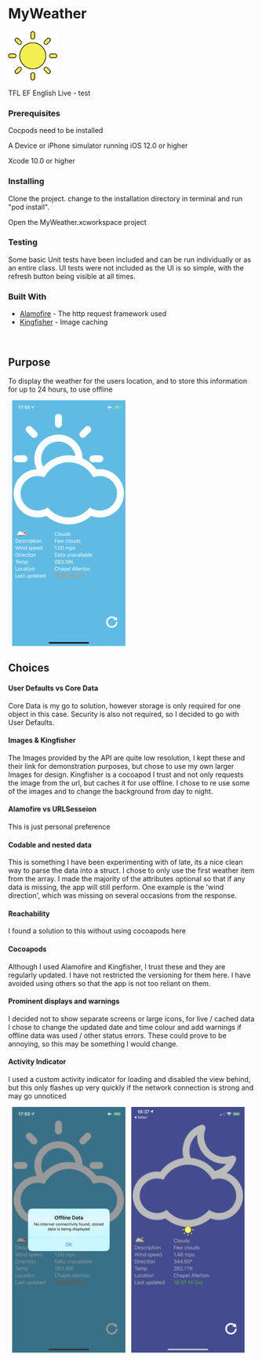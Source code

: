 # MyWeather

<img src=/images/sunIcon.png width="100" height="100">

TFL EF English Live - test


### Prerequisites

Cocpods need to be installed

A Device or iPhone simulator running iOS 12.0 or higher

Xcode 10.0 or higher


### Installing

Clone the project. change to the installation directory in terminal and run "pod install".

Open the MyWeather.xcworkspace project

### Testing

Some basic Unit tests have been included and can be run individually or as an entire class.
UI tests were not included as the UI is so simple, with the refresh button being visible at all times.


### Built With

* [Alamofire](https://github.com/Alamofire/Alamofire) - The http request framework used
* [Kingfisher](https://github.com/onevcat/Kingfisher) - Image caching

&nbsp;
&nbsp;


## Purpose

To display the weather for the users location, and to store this information for up to 24 hours, to use offline

&nbsp;
<img src=/images/IMG_8186.png width="231" height="500">
&nbsp;
&nbsp;


## Choices

#### User Defaults vs Core Data
Core Data is my go to solution, however storage is only required for one object in this case. Security is also not required, so I decided to go with User Defaults.
#### Images & Kingfisher
The Images provided by the API are quite low resolution, I kept these and their link for demonstration purposes, but chose to use my own larger Images for design.
Kingfisher is a cocoapod I trust and not only requests the image from the url, but caches it for use offline.
I chose to re use some of the images and to change the background from day to night.
#### Alamofire vs URLSesseion
This is just personal preference
#### Codable and nested data
This is something I have been experimenting with of late, its a nice clean way to parse the data into a struct. I chose to only use the first weather item from the array.
I made the majority of the attributes optional so that if any data is missing, the app will still perform. One example is the 'wind direction', which was missing on several occasions from the response.
#### Reachability
I found a solution to this without using cocoapods here
#### Cocoapods
Although I used Alamofire and Kingfisher, I trust these and they are regularly updated. I have not restricted the versioning for them here. I have avoided using others so that the app is not too reliant on them.
#### Prominent displays and warnings
I decided not to show separate screens or large icons, for live / cached data I chose to change the updated date and time colour and add warnings if offline data was used / other status errors. These could prove to be annoying, so this may be something I would change.
#### Activity Indicator
I used a custom activity indicator for loading and disabled the view behind, but this only flashes up very quickly if the network connection is strong and may go unnoticed

&nbsp;
<img src=/images/IMG_8185.png width="231" height="500">
&nbsp;
<img src=/images/IMG_8192.png width="231" height="500">

